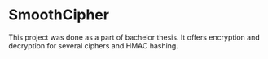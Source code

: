 # SmoothCipher

This project was done as a part of bachelor thesis. It offers encryption and decryption for several ciphers and HMAC hashing.

